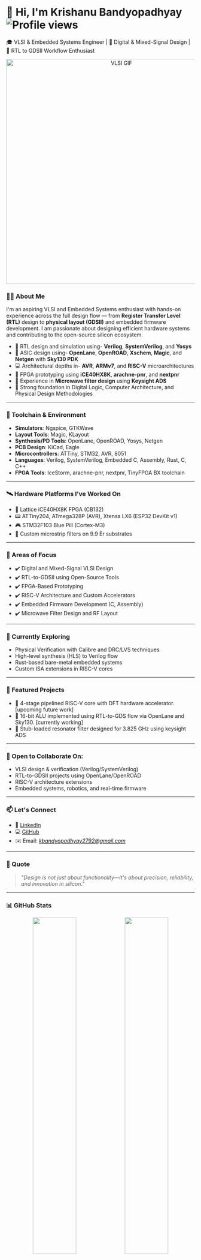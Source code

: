 # 👋 Hi, I'm Krishanu Bandyopadhyay                 ![Profile views](https://komarev.com/ghpvc/?username=Krishanu-007&label=Profile%20views&color=0e75b6&style=flat)
🎓 VLSI & Embedded Systems Engineer | 🔬 Digital & Mixed-Signal Design | 📐 RTL to GDSII Workflow Enthusiast

<p align="center">
  <img src="https://media.giphy.com/media/v1.Y2lkPTc5MGI3NjExdXQ5dnRlc2diemUxNHo2ZzFkbThqYjh4eWtlMGZzaXI4cmpqbGJmMyZlcD12MV9naWZzX3NlYXJjaCZjdD1n/MUlmRFnTQxwJ2/giphy.gif" width="600" alt="VLSI GIF">
</p>


### 👨‍💻 About Me

I'm an aspiring VLSI and Embedded Systems enthusiast with hands-on experience across the full design flow — from **Register Transfer Level (RTL)** design to **physical layout (GDSII)** and embedded firmware development. I am passionate about designing efficient hardware systems and contributing to the open-source silicon ecosystem.

- 🧠 RTL design and simulation using- **Verilog**, **SystemVerilog**, and **Yosys**
- 🧪 ASIC design using- **OpenLane**, **OpenROAD**, **Xschem**, **Magic**, and **Netgen** with **Sky130 PDK**
- 💻 Architectural depths in- **AVR**, **ARMv7**, and **RISC-V** microarchitectures
- 🔩 FPGA prototyping using **iCE40HX8K**, **arachne-pnr**, and **nextpnr**
- 📡 Experience in **Microwave filter design** using **Keysight ADS**
- 🔬 Strong foundation in Digital Logic, Computer Architecture, and Physical Design Methodologies

---
### 🧰 Toolchain & Environment

- **Simulators**: Ngspice, GTKWave  
- **Layout Tools**: Magic, KLayout  
- **Synthesis/PD Tools**: OpenLane, OpenROAD, Yosys, Netgen  
- **PCB Design**: KiCad, Eagle  
- **Microcontrollers**: ATTiny, STM32, AVR, 8051  
- **Languages**: Verilog, SystemVerilog, Embedded C, Assembly, Rust, C, C++  
- **FPGA Tools**: IceStorm, arachne-pnr, nextpnr, TinyFPGA BX toolchain

-----
### 🛰️ Hardware Platforms I’ve Worked On

- 🧩 Lattice iCE40HX8K FPGA (CB132)
- 📟 ATTiny204, ATmega328P (AVR), Xtensa LX6 (ESP32 DevKit v1)
- 🎮 STM32F103 Blue Pill (Cortex-M3)
- 📡 Custom microstrip filters on 9.9 Er substrates

-------
### 🧭 Areas of Focus

- ✔️ Digital and Mixed-Signal VLSI Design  
- ✔️ RTL-to-GDSII using Open-Source Tools  
- ✔️ FPGA-Based Prototyping  
- ✔️ RISC-V Architecture and Custom Accelerators  
- ✔️ Embedded Firmware Development (C, Assembly)  
- ✔️ Microwave Filter Design and RF Layout

---
### 🌱 Currently Exploring

- Physical Verification with Calibre and DRC/LVS techniques
- High-level synthesis (HLS) to Verilog flow
- Rust-based bare-metal embedded systems
- Custom ISA extensions in RISC-V cores
----
### 🔬 Featured Projects
- 🧠 4-stage pipelined RISC-V core with DFT hardware accelerator.[upcoming future work]
- 🧮 16-bit ALU implemented using RTL-to-GDS flow via OpenLane and Sky130. [currently working]     
- 📡  Stub-loaded resonator filter designed for 3.825 GHz using keysight ADS

---
### 🤝 Open to Collaborate On:

- VLSI design & verification (Verilog/SystemVerilog)
- RTL-to-GDSII projects using OpenLane/OpenROAD
- RISC-V architecture extensions
- Embedded systems, robotics, and real-time firmware

---

### 📫 Let's Connect
- 🔗 [LinkedIn](https://www.linkedin.com/in/k-bandyopadhyay)
- 💻 [GitHub](https://github.com/Krishanu-007)
- ✉️ Email: *kbandyopadhyay2792@gmail.com*

---

### 💬 Quote

> *"Design is not just about functionality—it's about precision, reliability, and innovation in silicon."*


---

### 📊 GitHub Stats

<p align="center">
  <img src="https://github-readme-stats.vercel.app/api?username=Krishanu-007&show_icons=true&theme=github_dark&hide_border=true" width="48%" />
  <img src="https://github-readme-streak-stats.herokuapp.com/?user=Krishanu-007&theme=github-dark&hide_border=true" width="48%" />
</p>

<p align="center">
  <img src="https://github-readme-activity-graph.vercel.app/graph?username=Krishanu-007&theme=github-compact" />
</p>
